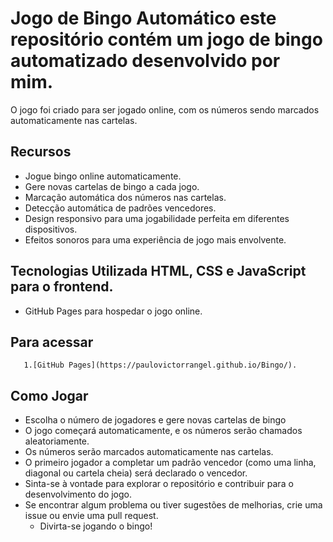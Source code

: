# Jogo de Bingo Automático este repositório contém um jogo de bingo automatizado desenvolvido por mim. 
 O jogo foi criado para ser jogado online, com os números sendo marcados automaticamente nas cartelas. 

## Recursos 
- Jogue bingo online automaticamente. 
- Gere novas cartelas de bingo a cada jogo.
- Marcação automática dos números nas cartelas.
- Detecção automática de padrões vencedores.
- Design responsivo para uma jogabilidade perfeita em diferentes dispositivos.
- Efeitos sonoros para uma experiência de jogo mais envolvente.
 
 ## Tecnologias Utilizada HTML, CSS e JavaScript para o frontend.
- GitHub Pages para hospedar o jogo online.
 
 ## Para acessar
       1.[GitHub Pages](https://paulovictorrangel.github.io/Bingo/).
   
 ## Como Jogar
- Escolha o número de jogadores e gere novas cartelas de bingo
- O jogo começará automaticamente, e os números serão chamados aleatoriamente.
- Os números serão marcados automaticamente nas cartelas.
- O primeiro jogador a completar um padrão vencedor (como uma linha, diagonal ou cartela cheia) será declarado o vencedor.
- Sinta-se à vontade para explorar o repositório e contribuir para o desenvolvimento do jogo.
- Se encontrar algum problema ou tiver sugestões de melhorias, crie uma issue ou envie uma pull request.
    - Divirta-se jogando o bingo!
